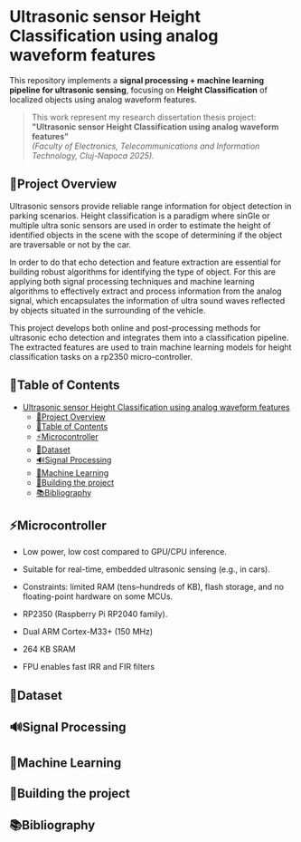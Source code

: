 # Ultrasonic sensor Height Classification using analog waveform features

This repository implements a **signal processing + machine learning pipeline for ultrasonic sensing**, focusing on **Height Classification** of localized objects using analog waveform features.

> This work represent my research dissertation thesis project:  
> **"Ultrasonic sensor Height Classification using analog waveform features"**   
> *(Faculty of Electronics, Telecommunications and Information Technology, Cluj-Napoca 2025).*  

## 🚀Project Overview

Ultrasonic sensors provide reliable range information for object detection in parking scenarios. Height classification is a paradigm where sinGle or multiple ultra sonic sensors are used in order to estimate the height of identified objects in the scene with the scope of determining if the object are traversable or not by the car.

In order to do that echo detection and feature extraction are essential for building robust algorithms for identifying the type of object. For this are applying both signal processing techniques and machine learning algorithms to effectively extract and process information from the analog signal, which encapsulates the information of ultra sound waves reflected by objects situated in the surrounding of the vehicle.

This project develops both online and post-processing methods for ultrasonic echo detection and integrates them into a classification pipeline. The extracted features are used to train machine learning models for height classification tasks on a rp2350 micro-controller.

## 🎯Table of Contents

- [Ultrasonic sensor Height Classification using analog waveform features](#ultrasonic-sensor-height-classification-using-analog-waveform-features)
  - [🚀Project Overview](#project-overview)
  - [🎯Table of Contents](#table-of-contents)
  - [⚡Microcontroller](#microcontroller)
  - [📂Dataset](#dataset)
  - [🔊Signal Processing](#signal-processing)
  - [🤖Machine Learning](#machine-learning)
  - [🔧Building the project](#building-the-project)
  - [📚Bibliography](#bibliography)

## ⚡Microcontroller
  * Low power, low cost compared to GPU/CPU inference.

  * Suitable for real-time, embedded ultrasonic sensing (e.g., in cars).

  * Constraints: limited RAM (tens–hundreds of KB), flash storage, and no floating-point hardware on some MCUs.

  * RP2350 (Raspberry Pi RP2040 family).

  * Dual ARM Cortex-M33+ (150 MHz)

  * 264 KB SRAM

  * FPU enables fast IRR and FIR filters

## 📂Dataset

## 🔊Signal Processing

## 🤖Machine Learning

## 🔧Building the project

## 📚Bibliography